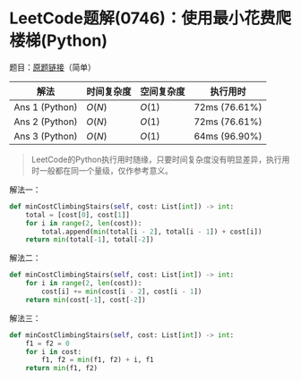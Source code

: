 # LeetCode题解(0746)：使用最小花费爬楼梯(Python)

题目：[原题链接](https://leetcode-cn.com/problems/min-cost-climbing-stairs/)（简单）

| 解法           | 时间复杂度 | 空间复杂度 | 执行用时      |
| -------------- | ---------- | ---------- | ------------- |
| Ans 1 (Python) | $O(N)$     | $O(1)$     | 72ms (76.61%) |
| Ans 2 (Python) | $O(N)$     | $O(1)$     | 72ms (76.61%) |
| Ans 3 (Python) | $O(N)$     | $O(1)$     | 64ms (96.90%) |

>  LeetCode的Python执行用时随缘，只要时间复杂度没有明显差异，执行用时一般都在同一个量级，仅作参考意义。

解法一：

```python
def minCostClimbingStairs(self, cost: List[int]) -> int:
    total = [cost[0], cost[1]]
    for i in range(2, len(cost)):
        total.append(min(total[i - 2], total[i - 1]) + cost[i])
    return min(total[-1], total[-2])
```

解法二：

```python
def minCostClimbingStairs(self, cost: List[int]) -> int:
    for i in range(2, len(cost)):
        cost[i] += min(cost[i - 2], cost[i - 1])
    return min(cost[-1], cost[-2])
```

解法三：

```python
def minCostClimbingStairs(self, cost: List[int]) -> int:
    f1 = f2 = 0
    for i in cost:
        f1, f2 = min(f1, f2) + i, f1
    return min(f1, f2)
```